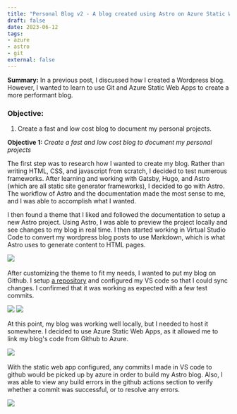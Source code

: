 ```yaml
---
title: "Personal Blog v2 - A blog created using Astro on Azure Static Web Apps"
draft: false
date: 2023-06-12
tags:
- azure
- astro
- git
external: false
---
```


**Summary:** In a previous post, I discussed how I created a Wordpress blog. However, I wanted to learn to use Git and Azure Static Web Apps to create a more performant blog.

### Objective:

1. Create a fast and low cost blog to document my personal projects.

**Objective 1:** *Create a fast and low cost blog to document my personal projects*

The first step was to research how I wanted to create my blog. Rather than writing HTML, CSS, and javascript from scratch, I decided to test numerous frameworks. After learning and working with Gatsby, Hugo, and Astro (which are all static site generator frameworks), I decided to go with Astro. The workflow of Astro and the documentation made the most sense to me, and I was able to accomplish what I wanted.

I then found a theme that I liked and followed the documentation to setup a new Astro project. Using Astro, I was able to preview the project locally and see changes to my blog in real time. I then started working in Virtual Studio Code to convert my wordpress blog posts to use Markdown, which is what Astro uses to generate content to HTML pages.

![](/assets/astro1.png)
&nbsp;

After customizing the theme to fit my needs, I wanted to put my blog on Github. I setup [a repository](https://github.com/mmelton1/techblog) and configured my VS code so that I could sync changes. I confirmed that it was working as expected with a few test commits.

![](/assets/astro2.png)
![](/assets/astro3.png)
&nbsp;

At this point, my blog was working well locally, but I needed to host it somewhere. I decided to use Azure Static Web Apps, as it allowed me to link my blog's code from Github to Azure.

![](/assets/astro4.png)
&nbsp;

With the static web app configured, any commits I made in VS code to github would be picked up by azure in order to build my Astro blog. Also, I was able to view any build errors in the github actions section to verify whether a commit was successful, or to resolve any errors.

![](/assets/astro4.png)
&nbsp; 